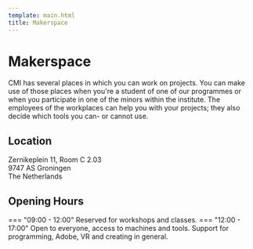 ```yaml
---
template: main.html
title: Makerspace
---
```


<!--

Makrdown Syntax: https://www.markdownguide.org/basic-syntax

Edit things below this point.
Make sure to keep heading for each section and do not make big blocks of text.

-->

# Makerspace

CMI has several places in which you can work on projects. You can make use of those places when you're a student of one of our programmes or when you participate in one of the minors within the institute. The employees of the workplaces can help you with your projects; they also decide which tools you can- or cannot use. 

## Location
Zernikeplein 11, Room C 2.03<br>
9747 AS Groningen<br>
The Netherlands

## Opening Hours

=== "09:00 - 12:00"
    Reserved for workshops and classes.
=== "12:00 - 17:00"
    Open to everyone, access to machines and tools. Support for programming, Adobe, VR and creating in general. 